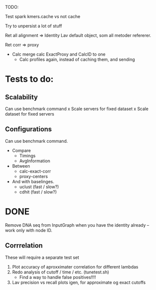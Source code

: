 TODO:

 Test spark kmers.cache vs not cache

 Try to unpersist a lot of stuff

  Ret all  alignment => Identity
  Lav default object, som all metoder refererer.

  Ret corr => proxy

 - Calc merge calc ExactProxy and CalcID to one
    - Calc profiles again, instead of caching them, and sending


Tests to do:
=======

Scalability
------------------
Can use benchmark command
 x Scale servers for fixed dataset
 x Scale dataset for fixed servers

Configurations
------------------
Can use benchmark command.
 - Compare
   - Timings
   - AvgInformation
 - Between
   - calc-exact-corr
   - proxy-centers
 - And with baselinges.
   - uclust (fast / slow?)
   - cdhit (fast / slow?)




DONE
==========
Remove DNA seq from InputGraph when you have the identity already – work only with node ID.


Corrrelation
---------------
 These will require a separate test set
 1. Plot accuracy of aproxximater correlation for different lambdas
 2. Redo analysis of cutoff / time / etc. (tunetest.sh)
    - Find a way to handle false positives!!!!
 3. Lav precision vs recall plots igen, for approximate og exact cutoffs
